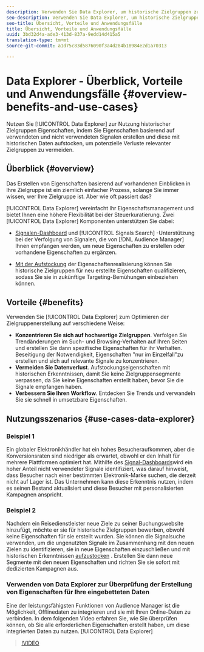 ```yaml
---
description: Verwenden Sie Data Explorer, um historische Zielgruppen zu nutzen, indem Sie Eigenschaften basierend auf verwendeten und nicht verwendeten Signalen erstellen und diese mit historischen Daten aufstocken, um einen potenziellen Verlust relevanter Zielgruppen zu vermeiden.
seo-description: Verwenden Sie Data Explorer, um historische Zielgruppen zu nutzen, indem Sie Eigenschaften basierend auf verwendeten und nicht verwendeten Signalen erstellen und diese mit historischen Daten aufstocken, um einen potenziellen Verlust relevanter Zielgruppen zu vermeiden.
seo-title: Übersicht, Vorteile und Anwendungsfälle
title: Übersicht, Vorteile und Anwendungsfälle
uuid: 3bd32d4a-ade3-413d-837a-9edd14d415a5
translation-type: tm+mt
source-git-commit: a1d75c83d5876090f3a4d284b18984e2d1a70313

---
```



# Data Explorer - Überblick, Vorteile und Anwendungsfälle {#overview-benefits-and-use-cases}

Nutzen Sie [!UICONTROL Data Explorer] zur Nutzung historischer Zielgruppen Eigenschaften, indem Sie Eigenschaften basierend auf verwendeten und nicht verwendeten Signalen erstellen und diese mit historischen Daten aufstocken, um potenzielle Verluste relevanter Zielgruppen zu vermeiden.

## Überblick {#overview}

Das Erstellen von Eigenschaften basierend auf vorhandenen Einblicken in Ihre Zielgruppe ist ein ziemlich einfacher Prozess, solange Sie immer wissen, wer Ihre Zielgruppe ist. Aber wie oft passiert das?

[!UICONTROL Data Explorer] vereinfacht Ihr Eigenschaftsmanagement und bietet Ihnen eine höhere Flexibilität bei der Steuerkuratierung. Zwei [!UICONTROL Data Explorer] Komponenten unterstützen Sie dabei:

* [Signalen-Dashboard](../../features/data-explorer/data-explorer-signals-dashboard.md) und [!UICONTROL Signals Search] -Unterstützung bei der Verfolgung von Signalen, die von [!DNL Audience Manager] Ihnen empfangen werden, um neue Eigenschaften zu erstellen oder vorhandene Eigenschaften zu ergänzen.

* [Mit der Aufstockung](../../features/data-explorer/data-explorer-trait-backfill.md) der Eigenschaftenrealisierung können Sie historische Zielgruppen für neu erstellte Eigenschaften qualifizieren, sodass Sie sie in zukünftige Targeting-Bemühungen einbeziehen können.

## Vorteile {#benefits}

Verwenden Sie [!UICONTROL Data Explorer] zum Optimieren der Zielgruppenerstellung auf verschiedene Weise:

* **Konzentrieren Sie sich auf hochwertige Zielgruppen**. Verfolgen Sie Trendänderungen im Such- und Browsing-Verhalten auf Ihren Seiten und erstellen Sie dann spezifische Eigenschaften für ihr Verhalten. Beseitigung der Notwendigkeit, Eigenschaften "nur im Einzelfall"zu erstellen und sich auf relevante Signale zu konzentrieren.
* **Vermeiden Sie Datenverlust**. Aufstockungseigenschaften mit historischen Erkenntnissen, damit Sie keine Zielgruppensegmente verpassen, da Sie keine Eigenschaften erstellt haben, bevor Sie die Signale empfangen haben.
* **Verbessern Sie Ihren Workflow**. Entdecken Sie Trends und verwandeln Sie sie schnell in umsetzbare Eigenschaften.

## Nutzungsszenarios {#use-cases-data-explorer}

### Beispiel 1

Ein globaler Elektronikhändler hat ein hohes Besucheraufkommen, aber die Konversionsraten sind niedriger als erwartet, obwohl er den Inhalt für mehrere Plattformen optimiert hat. Mithilfe des [Signal-Dashboards](../../features/data-explorer/data-explorer-signals-dashboard.md)wird ein hoher Anteil nicht verwendeter Signale identifiziert, was darauf hinweist, dass Besucher nach einer bestimmten Elektronik-Marke suchen, die derzeit nicht auf Lager ist. Das Unternehmen kann diese Erkenntnis nutzen, indem es seinen Bestand aktualisiert und diese Besucher mit personalisierten Kampagnen anspricht.

### Beispiel 2

Nachdem ein Reisedienstleister neue Ziele zu seiner Buchungswebsite hinzufügt, möchte er sie für historische Zielgruppen bewerben, obwohl keine Eigenschaften für sie erstellt wurden. Sie können die Signalsuche verwenden, um die ungenutzten Signale im Zusammenhang mit den neuen Zielen zu identifizieren, sie in neue Eigenschaften einzuschließen und mit historischen Erkenntnissen [aufzustocken](../../features/data-explorer/data-explorer-trait-backfill.md) . Erstellen Sie dann neue Segmente mit den neuen Eigenschaften und richten Sie sie sofort mit dedizierten Kampagnen aus.

### Verwenden von Data Explorer zur Überprüfung der Erstellung von Eigenschaften für Ihre eingebetteten Daten

Eine der leistungsfähigsten Funktionen von Audience Manager ist die Möglichkeit, Offlinedaten zu integrieren und sie mit Ihren Online-Daten zu verbinden. In dem folgenden Video erfahren Sie, wie Sie überprüfen können, ob Sie alle erforderlichen Eigenschaften erstellt haben, um diese integrierten Daten zu nutzen. [!UICONTROL Data Explorer]

>[!VIDEO](https://video.tv.adobe.com/v/25149/?captions=ger)